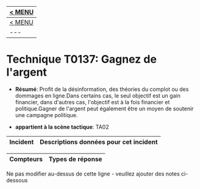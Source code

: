 |[< MENU](../README.md)|
|---|
|[< MENU](../../README.md)|
|---|
# Technique T0137: Gagnez de l'argent

* **Résumé**: Profit de la désinformation, des théories du complot ou des dommages en ligne.Dans certains cas, le seul objectif est un gain financier, dans d'autres cas, l'objectif est à la fois financier et politique.Gagner de l'argent peut également être un moyen de soutenir une campagne politique.

* **appartient à la scène tactique**: TA02


|Incident |Descriptions données pour cet incident |
|-------- |-------------------- |



|Compteurs |Types de réponse |
|-------- |-------------- |


Ne pas modifier au-dessus de cette ligne - veuillez ajouter des notes ci-dessous